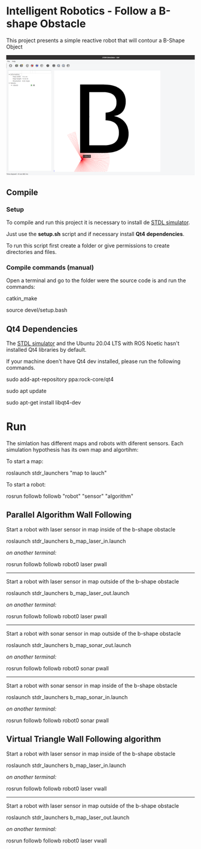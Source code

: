 # Intelligent Robotics - Follow a B-shape Obstacle

This project presents a simple reactive robot that will contour a B-Shape Object

![cover](./imgs/cover.png)


## Compile

### Setup

To compile and run this project it is necessary to install de [STDL simulator](http://wiki.ros.org/stdr_simulator). 

Just use the **setup.sh** script and if necessary install **Qt4 dependencies**. 

To run this script first create a folder or give permissions to create directories and files.

### Compile commands (manual)

Open a terminal and go to the folder were the source code is and run the commands:

catkin_make

source devel/setup.bash


## Qt4 Dependencies

The [STDL simulator](http://wiki.ros.org/stdr_simulator) and the Ubuntu 20.04 LTS with ROS Noetic hasn't installed Qt4 libraries by default.

If your machine doen't have Qt4 dev installed, please run the following commands.

sudo add-apt-repository ppa:rock-core/qt4

sudo apt update

sudo apt-get install libqt4-dev


# Run 

The simlation has different maps and robots with diferent sensors. Each simulation hypothesis has its own map and algortihm:

To start a map: 

roslaunch stdr_launchers "map to lauch"


To start a robot:

rosrun followb followb "robot" "sensor" "algorithm"


## Parallel Algorithm Wall Following

Start a robot with laser sensor in map inside of the b-shape obstacle

roslaunch stdr_launchers b_map_laser_in.launch

*on another terminal:*

rosrun followb followb robot0 laser pwall

***

Start a robot with laser sensor in map outside of the b-shape obstacle

roslaunch stdr_launchers b_map_laser_out.launch

*on another terminal:*

rosrun followb followb robot0 laser pwall

***

Start a robot with sonar sensor in map outside of the b-shape obstacle

roslaunch stdr_launchers b_map_sonar_out.launch

*on another terminal:*

rosrun followb followb robot0 sonar pwall

***

Start a robot with sonar sensor in map inside of the b-shape obstacle

roslaunch stdr_launchers b_map_sonar_in.launch

*on another terminal:*

rosrun followb followb robot0 sonar pwall



## Virtual Triangle Wall Following algorithm

Start a robot with laser sensor in map inside of the b-shape obstacle

roslaunch stdr_launchers b_map_laser_in.launch

*on another terminal:* 

rosrun followb followb robot0 laser vwall


***

Start a robot with laser sensor in map outside of the b-shape obstacle

roslaunch stdr_launchers b_map_laser_out.launch

*on another terminal:*

rosrun followb followb robot0 laser vwall
